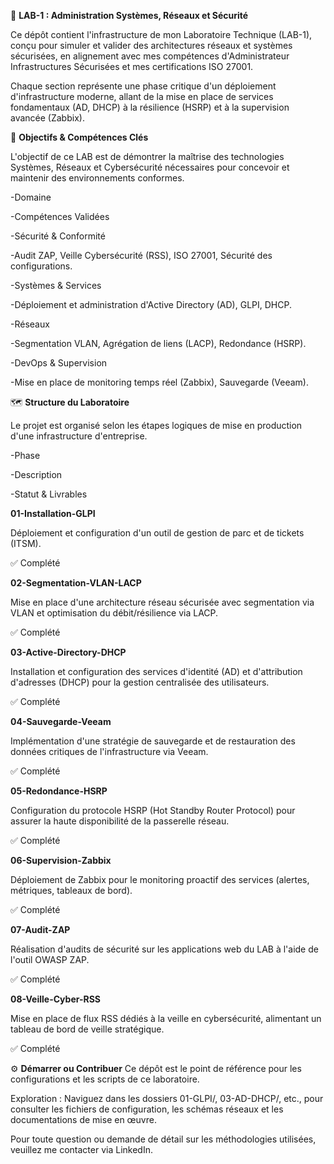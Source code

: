 🧪 **LAB-1 : Administration Systèmes, Réseaux et Sécurité**

Ce dépôt contient l'infrastructure de mon Laboratoire Technique (LAB-1), conçu pour simuler et valider des architectures réseaux et systèmes sécurisées, en alignement avec mes compétences d'Administrateur Infrastructures Sécurisées et mes certifications ISO 27001.

Chaque section représente une phase critique d'un déploiement d'infrastructure moderne, allant de la mise en place de services fondamentaux (AD, DHCP) à la résilience (HSRP) et à la supervision avancée (Zabbix).

🎯 **Objectifs & Compétences Clés**

L'objectif de ce LAB est de démontrer la maîtrise des technologies Systèmes, Réseaux et Cybersécurité nécessaires pour concevoir et maintenir des environnements conformes.

-Domaine

-Compétences Validées

-Sécurité & Conformité

-Audit ZAP, Veille Cybersécurité (RSS), ISO 27001, Sécurité des configurations.

-Systèmes & Services

-Déploiement et administration d'Active Directory (AD), GLPI, DHCP.

-Réseaux

-Segmentation VLAN, Agrégation de liens (LACP), Redondance (HSRP).

-DevOps & Supervision

-Mise en place de monitoring temps réel (Zabbix), Sauvegarde (Veeam).

🗺️ **Structure du Laboratoire**

Le projet est organisé selon les étapes logiques de mise en production d'une infrastructure d'entreprise.

-Phase

-Description

-Statut & Livrables

**01-Installation-GLPI**

Déploiement et configuration d'un outil de gestion de parc et de tickets (ITSM).

✅ Complété

**02-Segmentation-VLAN-LACP**

Mise en place d'une architecture réseau sécurisée avec segmentation via VLAN et optimisation du débit/résilience via LACP.

✅ Complété

**03-Active-Directory-DHCP**

Installation et configuration des services d'identité (AD) et d'attribution d'adresses (DHCP) pour la gestion centralisée des utilisateurs.

✅ Complété

**04-Sauvegarde-Veeam**

Implémentation d'une stratégie de sauvegarde et de restauration des données critiques de l'infrastructure via Veeam.

✅ Complété

**05-Redondance-HSRP**

Configuration du protocole HSRP (Hot Standby Router Protocol) pour assurer la haute disponibilité de la passerelle réseau.

✅ Complété

**06-Supervision-Zabbix**

Déploiement de Zabbix pour le monitoring proactif des services (alertes, métriques, tableaux de bord).

✅ Complété

**07-Audit-ZAP**

Réalisation d'audits de sécurité sur les applications web du LAB à l'aide de l'outil OWASP ZAP.

✅ Complété

**08-Veille-Cyber-RSS**

Mise en place de flux RSS dédiés à la veille en cybersécurité, alimentant un tableau de bord de veille stratégique.

✅ Complété

⚙️ **Démarrer ou Contribuer**
Ce dépôt est le point de référence pour les configurations et les scripts de ce laboratoire.

Exploration : Naviguez dans les dossiers 01-GLPI/, 03-AD-DHCP/, etc., pour consulter les fichiers de configuration, les schémas réseaux et les documentations de mise en œuvre.

Pour toute question ou demande de détail sur les méthodologies utilisées, veuillez me contacter via LinkedIn.
